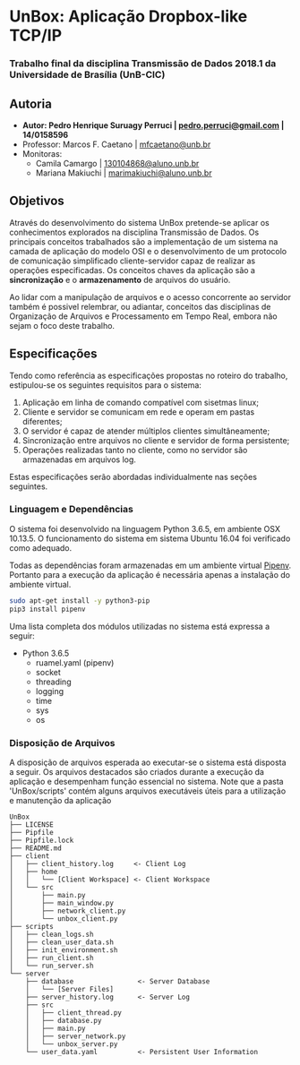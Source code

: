 UnBox: Aplicação Dropbox-like TCP/IP 
====================================

### Trabalho final da disciplina Transmissão de Dados 2018.1 da Universidade de Brasília (UnB-CIC)
Autoria
-------
* **Autor: Pedro Henrique Suruagy Perruci | pedro.perruci@gmail.com | 14/0158596**
* Professor: Marcos F. Caetano | mfcaetano@unb.br
* Monitoras:
  * Camila Camargo | 130104868@aluno.unb.br
  * Mariana Makiuchi | marimakiuchi@aluno.unb.br
  
Objetivos
----------
Através do desenvolvimento do sistema UnBox pretende-se aplicar os conhecimentos explorados na disciplina Transmissão de Dados.
Os principais conceitos trabalhados são a implementação de um sistema na camada de aplicação do modelo OSI e o desenvolvimento de um protocolo de comunicação simplificado cliente-servidor capaz de realizar as operações especificadas.
Os conceitos chaves da aplicação são a **sincronização** e o **armazenamento** de arquivos do usuário.

Ao lidar com a manipulação de arquivos e o acesso concorrente ao servidor também é possivel relembrar, ou adiantar, conceitos das disciplinas de Organização de Arquivos e Processamento em Tempo Real, embora não sejam o foco deste trabalho.

Especificações
---------------
Tendo como referência as especificações propostas no roteiro do trabalho, estipulou-se os seguintes requisitos para o sistema:

1. Aplicação em linha de comando compatível com sisetmas linux;
2. Cliente e servidor se comunicam em rede e operam em pastas diferentes;
3. O servidor é capaz de atender múltiplos clientes simultâneamente;
4. Sincronização entre arquivos no cliente e servidor de forma persistente;
5. Operações realizadas tanto no cliente, como no servidor são armazenadas em arquivos log.

Estas especificações serão abordadas individualmente nas seções seguintes.

### Linguagem e Dependências
O sistema foi desenvolvido na linguagem Python 3.6.5, em ambiente OSX 10.13.5. 
O funcionamento do sistema em sistema Ubuntu 16.04 foi verificado como adequado.

Todas as dependências foram armazenadas em um ambiente virtual [Pipenv](https://docs.pipenv.org).
Portanto para a execução da aplicação é necessária apenas a instalação do ambiente virtual.
```bash
sudo apt-get install -y python3-pip
pip3 install pipenv
```

Uma lista completa dos módulos utilizadas no sistema está expressa a seguir:
* Python 3.6.5
    * ruamel.yaml (pipenv)
    * socket
    * threading
    * logging
    * time
    * sys
    * os
    
### Disposição de Arquivos
A disposição de arquivos esperada ao executar-se o sistema está disposta a seguir.
Os arquivos destacados são criados durante a execução da aplicação e desempenham função essencial no sistema.
Note que a pasta 'UnBox/scripts' contém alguns arquivos executáveis úteis para a utilização e manutenção da aplicação
```
UnBox
├── LICENSE
├── Pipfile
├── Pipfile.lock
├── README.md
├── client
│   ├── client_history.log     <- Client Log
│   ├── home
│   │   └── [Client Workspace] <- Client Workspace
│   └── src
│       ├── main.py
│       ├── main_window.py
│       ├── network_client.py
│       └── unbox_client.py
├── scripts
│   ├── clean_logs.sh
│   ├── clean_user_data.sh
│   ├── init_environment.sh
│   ├── run_client.sh
│   └── run_server.sh
└── server
    ├── database                <- Server Database
    │   └── [Server Files]
    ├── server_history.log      <- Server Log
    ├── src
    │   ├── client_thread.py
    │   ├── database.py
    │   ├── main.py
    │   ├── server_network.py
    │   └── unbox_server.py
    └── user_data.yaml          <- Persistent User Information
```
